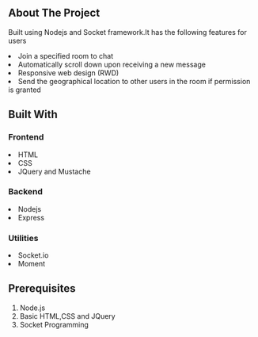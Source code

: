 <!-- ABOUT THE PROJECT -->
## About The Project
Built using Nodejs and Socket framework.It has the following features for users

<li>Join a specified room to chat</li>
<li>Automatically scroll down upon receiving a new message</li>
<li>Responsive web design (RWD)</li>
<li>Send the geographical location to other users in the room if permission is granted</li>

## Built With

### Frontend
<li>HTML</li>
<li>CSS</li>
<li>JQuery and Mustache</li>

### Backend
<li>Nodejs</li>
<li>Express</li>

### Utilities
<li>Socket.io</li>
<li>Moment</li>

## Prerequisites
1. Node.js
2. Basic HTML,CSS and JQuery
3. Socket Programming

